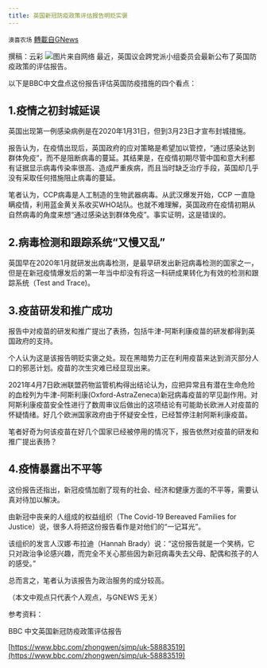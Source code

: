 ```yaml
---
title: 英国新冠防疫政策评估报告明贬实褒
---
```

`澳喜农场` [轉載自GNews](https://gnews.org/zh-hans/1604412/)

撰稿：云彩
![](https://assets.gnews.org/wp-content/uploads/2021/10/图片PPT变PNG-6.jpg)图片来自网络
最近，英国议会跨党派小组委员会最新公布了英国防疫政策的评估报告。

以下是BBC中文盘点这份报告评估英国防疫措施的四个看点：

## 1.疫情之初封城延误

英国出现第一例感染病例是在2020年1月31日，但到3月23日才宣布封城措施。

报告认为，在疫情出现后，英国政府的应对策略是希望加以管控，“通过感染达到群体免疫”，而不是阻断病毒的蔓延。其结果是，在疫情初期尽管中国和意大利都有证据显示病毒传染率很高、造成严重疾病，而且当时缺乏治疗手段，英国却几乎没有采取任何措施阻止病毒的蔓延。

笔者认为，CCP病毒是人工制造的生物武器病毒。从武汉爆发开始，CCP 一直隐瞒疫情，利用蓝金黄关系收买WHO站队。也就不难理解，英国政府在疫情初期从自然病毒的角度来想“通过感染达到群体免疫”。事实证明，这是错误的。

## 2.病毒检测和跟踪系统“又慢又乱”

英国早在2020年1月就研发出病毒检测，是最早研发出新冠病毒检测的国家之一，但是在新冠疫情爆发后的第一年当中却没有将这一科研成果转化为有效的检测和跟踪系统（Test and Trace)。

## 3.疫苗研发和推广成功

报告中对疫苗的研发和推广提出了表扬，包括牛津-阿斯利康疫苗的研发都得到英国政府的支持。

个人认为这是该报告明贬实褒之处。现在黑暗势力正在利用疫苗来达到消灭部分人口的邪恶计划。疫苗的次生灾难已经显现出来。

2021年4月7日欧洲联盟药物监管机构得出结论认为，应把异常且有潜在生命危险的血栓列为牛津-阿斯利康(Oxford-AstraZeneca)新冠病毒疫苗的罕见副作用。对阿斯利康疫苗安全性进行了数周审议后做出的这项结论有可能助长欧洲人对疫苗的怀疑情绪。好几个欧洲国家政府由于怀疑安全性，已经暂停注射阿斯利康疫苗。

笔者好奇为何该疫苗在好几个国家已经被停用的情况下，报告依然对疫苗的研发和推广提出表扬？

## 4.疫情暴露出不平等

这份报告还指出，新冠疫情加剧了现有的社会、经济和健康方面的不平等，需要认真对待加以解决。

由新冠中丧亲的人组成的权益组织（The Covid-19 Bereaved Families for Justice）说，很多人将把这份报告看作是对他们的“一记耳光”。

该组织的发言人汉娜·布拉迪（Hannah Brady）说：“这份报告就是一个笑柄，它只对政治争论感兴趣，而完全不关心那些因为新冠病毒失去父母、配偶和孩子的人的感受。”

总而言之，笔者认为该报告为政治服务的成分较高。

（本文中观点只代表个人观点，与GNEWS 无关）

参考资料：

BBC 中文英国新冠防疫政策评估报告

[https://www.bbc.com/zhongwen/simp/uk-58883519](https://www.bbc.com/zhongwen/simp/uk-58883519)

